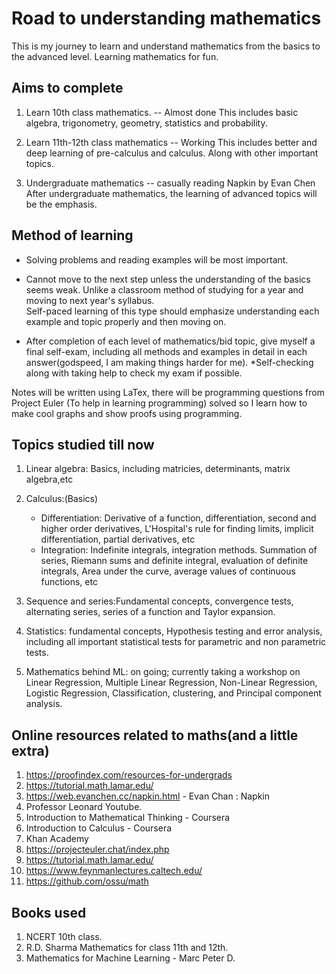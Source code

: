 # Road to understanding mathematics

This is my journey to learn and understand mathematics from the basics to the advanced level.
Learning mathematics for fun.

## Aims to complete

1. Learn 10th class mathematics. -- Almost done
This includes basic algebra, trigonometry, geometry, statistics and probability.

2. Learn 11th-12th class mathematics -- Working 
This includes better and deep learning of pre-calculus and calculus. Along with other important topics.

3. Undergraduate mathematics -- casually reading Napkin by Evan Chen   
After undergraduate mathematics, the learning of advanced topics will be the emphasis.

## Method of learning

- Solving problems and reading examples will be most important.

- Cannot move to the next step unless the understanding of the basics seems weak. Unlike a classroom method of studying for a year and moving to next year's syllabus.  
Self-paced learning of this type should emphasize understanding each example and topic properly and then moving on.

- After completion of each level of mathematics/bid topic, give myself a final self-exam, including all methods and examples in detail in each answer(godspeed, I am making things harder for me).
*Self-checking along with taking help to check my exam if possible.

Notes will be written using LaTex, there will be programming questions from Project Euler (To help in learning programming) solved so I learn how to make cool graphs and show proofs using programming.

## Topics studied till now

1. Linear algebra: Basics, including matricies, determinants, matrix algebra,etc
2. Calculus:(Basics)
    - Differentiation: Derivative of a function, differentiation, second and higher order derivatives, L'Hospital's rule for finding limits, implicit differentiation, partial derivatives, etc
    - Integration: Indefinite integrals, integration methods. Summation of series, Riemann sums and definite
    integral, evaluation of definite integrals, Area under the curve, average values of continuous
    functions, etc

3. Sequence and series:Fundamental concepts, convergence tests, alternating series, series of a function and Taylor expansion.

4. Statistics: fundamental concepts, Hypothesis testing and error analysis, including all important statistical tests for parametric and non parametric tests.

5. Mathematics behind ML: on going; currently taking a workshop on Linear Regression, Multiple Linear Regression, Non-Linear Regression, Logistic Regression, Classification, clustering, and Principal component analysis. 

## Online resources related to maths(and a little extra)

1. <https://proofindex.com/resources-for-undergrads>
2. <https://tutorial.math.lamar.edu/>
3. <https://web.evanchen.cc/napkin.html> - Evan Chan : Napkin 
4. Professor Leonard Youtube.
5. Introduction to Mathematical Thinking - Coursera
6. Introduction to Calculus - Coursera
7. Khan Academy
8. <https://projecteuler.chat/index.php>
9. <https://tutorial.math.lamar.edu/>
10. <https://www.feynmanlectures.caltech.edu/>
11. <https://github.com/ossu/math>

## Books used

1. NCERT 10th class.
2. R.D. Sharma Mathematics for class 11th and 12th.
3. Mathematics for Machine Learning - Marc Peter D.
